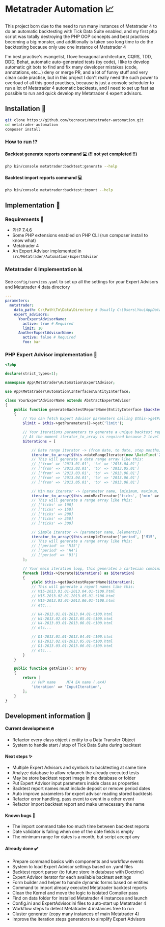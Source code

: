 # Metatrader Automation 📈

This project born due to the need to run many instances of Metatrader 4 to do an automatic backtesting with Tick Data
Suite enabled, and my first php script was totally destroying the PHP OOP concepts and best practices becoming a big
monster, and additionally is taken soo long time to do the backtesting because only use one instance of Metatrader 4

I'm best practise's evangelist, I love hexagonal architecture, CQRS, TDD, DDD, Behat, automatic auto-generated tests
(by code), I like to develop automatic git bots to find and fix many developer mistakes (code, annotations, etc...)
deny or merge PR, and a lot of funny stuff and very clean code practise, but in this project I don't really need the
such power to overload of all this good practises, because is just a console scheduler to run a lot of Metatrader 4
automatic backtests, and I need to set up fast as possible to run and quick develop my Metatrader 4 expert advisors.

## Installation 🧙

````bash
git clone https://github.com/tecnocat/metatrader-automation.git
cd metatrader-automation
composer install
````

### How to run ⁉️

#### Backtest generate reports command 💻 (‼️ not yet completed ‼️)

````bash
php bin/console metatrader:backtest:generate --help
````

#### Backtest import reports command 💻

````bash
php bin/console metatrader:backtest:import --help
````

## Implementation 🌠

### Requirements 🏁

* PHP 7.4.6
* Some PHP extensions enabled on PHP CLI (run composer install to know what)
* Metatrader 4
* An Expert Advisor implemented in `src/Metatrader/Automation/ExpertAdvisor`

### Metatrader 4 Implementation 📊

See `config/services.yaml` to set up all the settings for your Expert Advisors and Metatrader 4 data directory

````yaml
---
parameters:
  metatrader:
    data_path: C:\Path\To\Data\Directory # Usually C:\Users\You\AppData\Roaming\MetaQuotes\Terminal
    expert_advisors:
      YourExpertAdvisorName:
        active: true # Required
        limit: 10
      AnotherExpertAdvisorName:
        active: false # Required
        foo: bar
````

### PHP Expert Advisor implementation 🤖

````php
<?php

declare(strict_types=1);

namespace App\Metatrader\Automation\ExpertAdvisor;

use App\Metatrader\Automation\Interfaces\EntityInterface;

class YourExpertAdvisorName extends AbstractExpertAdvisor
{
    public function generateBacktestReportName(EntityInterface $backtestEntity): \Generator
    {
        // You can fetch Expert Advisor parameters calling $this->getParameters() 
        $limit = $this->getParameters()->get('limit');

        // Your iterations parameters to generate a unique backtest report name
        // At the moment iterator_to_array is required because 2 level of Generators
        $iterations = [

            // Date range iterator -> (from date, to date, step months)
            iterator_to_array($this->dateRangeIterator(new \DateTime('2013-01-01'), new \DateTime('2013-06-01'), 3)),
            // This will generate a date range array like this:
            // ['from' => '2013.01.01', 'to' => '2013.04.01']
            // ['from' => '2013.02.01', 'to' => '2013.05.01']
            // ['from' => '2013.03.01', 'to' => '2013.06.01']
            // ['from' => '2013.04.01', 'to' => '2013.06.01']
            // ['from' => '2013.05.01', 'to' => '2013.06.01']

            // Min max iterator -> (parameter name, [minimum, maximum, step])
            iterator_to_array($this->minMaxIterator('ticks', ['min' => 100, 'max' => 300, 'step' => 50])),
            // This will generate a range array like this:
            // ['ticks' => 100]
            // ['ticks' => 150]
            // ['ticks' => 200]
            // ['ticks' => 250]
            // ['ticks' => 300]

            // Simple iterator -> (parameter name, [elements])
            iterator_to_array($this->simpleIterator('period', ['M15', 'H4', 'D1'])),
            // This will generate a range array like this:
            // ['period' => 'M15']
            // ['period' => 'H4']
            // ['period' => 'D1']
        ];

        // Your main iteration loop, this generates a cartesian combination of all iterations
        foreach ($this->iterate($iterations) as $iteration)
        {
            yield $this->getBacktestReportName($iteration);
            // This will generate a report names like this:
            // M15-2013.01.01-2013.04.01-t100.html
            // M15-2013.02.01-2013.05.01-t100.html
            // M15-2013.03.01-2013.06.01-t100.html
            // etc...

            // H4-2013.01.01-2013.04.01-t100.html
            // H4-2013.02.01-2013.05.01-t100.html
            // H4-2013.03.01-2013.06.01-t100.html
            // etc...

            // D1-2013.01.01-2013.04.01-t100.html
            // D1-2013.02.01-2013.05.01-t100.html
            // D1-2013.03.01-2013.06.01-t100.html
            // etc...
        }
    }

    public function getAlias(): array
    {
        return [
            // PHP name     MT4 EA name (.ex4)
            'iteration' => 'InputIteration',
        ];
    }
}
````

## Development information 🐙

#### Current development 🔥

* Refactor every class object / entity to a Data Transfer Object
* System to handle start / stop of Tick Data Suite during backtest

#### Next steps ✨

* Multiple Expert Advisors and symbols to backtesting at same time
* Analyze database to allow relaunch the already executed tests
* May be store backtest report image in the database or folder
* Put Expert Advisor input parameters inside class as properties
* Backtest report names must include deposit or remove period dates
* Auto improve parameters for expert advisor reading stored backtests
* Refactor error handling, pass event to event in a other event
* Refactor import backtest report and make unnecessary the name

#### Known bugs 🐞

* The import command take too much time between backtest reports
* Date validator is failing when one of the date fields is empty
* The minimum range for dates is a month, but script accept any

#### Already done ✔️

* Prepare command basics with components and workflow events
* System to load Expert Advisor settings based on .yaml files
* Backtest report parser (to future store in database with Doctrine)
* Expert Advisor iterator for each available backtest settings
* Form builder and helper to handle dynamic forms based on entities
* Command to import already executed Metatrader backtest reports
* Clean the Kernel and move the logic to isolated Compiler pass
* Find on data folder for installed Metatrader 4 instances and launch
* Config.ini and ExpertAdvisor.ini files to auto-start up Metatrader 4
* Workflow steps to detect Metatrader 4 instances free to run
* Cluster generator (copy many instances of main Metatrader 4)
* Improve the iteration steps generators to simplify Expert Advisors
